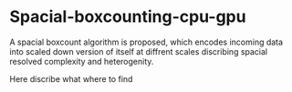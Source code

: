 # Spacial-boxcounting-cpu-gpu
A spacial boxcount algorithm is proposed, which encodes incoming data into scaled down version of itself at diffrent scales discribing spacial resolved complexity and heterogenity.

Here discribe what where to find
